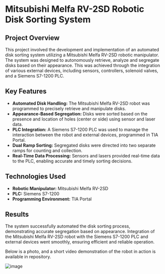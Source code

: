 # Mitsubishi Melfa RV-2SD Robotic Disk Sorting System

## Project Overview

This project involved the development and implementation of an automated disk sorting system utilizing a Mitsubishi Melfa RV-2SD robotic manipulator. The system was designed to autonomously retrieve, analyze and segregate disks based on their appearance. This was achieved through the integration of various external devices, including sensors, controllers, solenoid valves, and a Siemens S7-1200 PLC.

## Key Features

* **Automated Disk Handling:** The Mitsubishi Melfa RV-2SD robot was programmed to precisely retrieve and manipulate disks.
* **Appearance-Based Segregation:** Disks were sorted based on the presence and location of holes (center or side) using sensor and laser data.
* **PLC Integration:** A Siemens S7-1200 PLC was used to manage the interaction between the robot and external devices, programmed in TIA Portal.
* **Dual Ramp Sorting:** Segregated disks were directed into two separate ramps for counting and collection.
* **Real-Time Data Processing:** Sensors and lasers provided real-time data to the PLC, enabling accurate and timely sorting decisions.

## Technologies Used

* **Robotic Manipulator:** Mitsubishi Melfa RV-2SD
* **PLC:** Siemens S7-1200
* **Programming Environment:** TIA Portal


## Results

The system successfully automated the disk sorting process, demonstrating accurate segregation based on appearance. Integration of the Mitsubishi Melfa RV-2SD robot with the Siemens S7-1200 PLC and external devices went smoothly, ensuring efficient and reliable operation.

Below is a photo, and a short video demonstration of the robot in action is available in repository.

![image](https://github.com/user-attachments/assets/eda69e7b-b9d6-404e-bfbc-05d54190bd7e)

